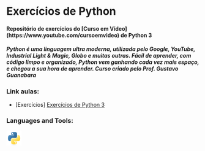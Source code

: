 # Exercícios de Python

<h4 align="left">Repositório de exercícios do [Curso em Vídeo](https://www.youtube.com/cursoemvideo) de Python 3</h4>

<h5 align="left">Python é uma linguagem ultra moderna, utilizada pelo Google, YouTube, Industrial Light & Magic, Globo e muitas outras.
Fácil de aprender, com código limpo e organizado, Python vem ganhando cada vez mais espaço, e chegou a sua hora de aprender.
Curso criado pelo Prof. Gustavo Guanabara</h5>

### Link aulas:
- [Exercícios] <a href="https://youtube.com/playlist?list=PLHz_AreHm4dm6wYOIW20Nyg12TAjmMGT-" target="_blank">Exercícios de Python 3</a>

<h3 align="left">Languages and Tools:</h3>
<p align="left"> <a href="https://www.python.org" target="_blank" rel="noreferrer"> <img src="https://raw.githubusercontent.com/devicons/devicon/master/icons/python/python-original.svg" alt="python" width="40" height="40"/> </a> </p>

